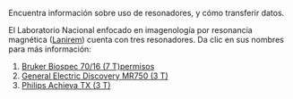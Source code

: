 Encuentra información sobre uso de resonadores, y cómo transferir datos.

El Laboratorio Nacional enfocado en imagenología por resonancia magnética ([Lanirem](http://www.lanirem.inb.unam.mx/)) cuenta con tres resonadores. Da clic en sus nombres para más información:

1. [Bruker Biospec 70/16 (7 T)permisos](./Resonadores_Bruker)
2. [General Electric Discovery MR750 (3 T)](./Resonadores_GE)
3. [Philips Achieva TX (3 T)](./Resonadores_Philips)

